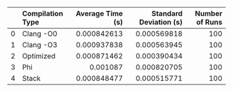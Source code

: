 |    | Compilation Type   |   Average Time (s) |   Standard Deviation (s) |   Number of Runs |
|---:|:-------------------|-------------------:|-------------------------:|-----------------:|
|  0 | Clang -O0          |        0.000842613 |              0.000569818 |              100 |
|  1 | Clang -O3          |        0.000937838 |              0.000563945 |              100 |
|  2 | Optimized          |        0.000871462 |              0.000390434 |              100 |
|  3 | Phi                |        0.001087    |              0.000820705 |              100 |
|  4 | Stack              |        0.000848477 |              0.000515771 |              100 |